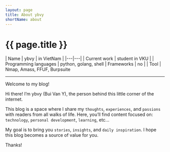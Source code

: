 ```yaml
---
layout: page
title: About ybvy
shortName: about
---
```


<h1 class="subject">{{ page.title }}</h1>


|  Name | ybvy | in VietNam |
|---|---|
| Current work | student in VKU |
| Programming languages  | python, golang, shell
| Frameworks | no |
| Tool | Nmap, Amass, FFUF, Burpsuite



---
Welcome to my blog!

Hi there! I’m ybvy (Bui Van Y), the person behind this little corner of the internet. 


This blog is a space where I share my `thoughts`, `experiences`, and `passions` with readers from all walks of life.
Here, you’ll find content focused on: `technology`, `personal development`, `learning`, etc...

My goal is to bring you `stories`, `insights`, and `daily inspiration`. I hope this blog becomes a source of value for you.

Thanks!